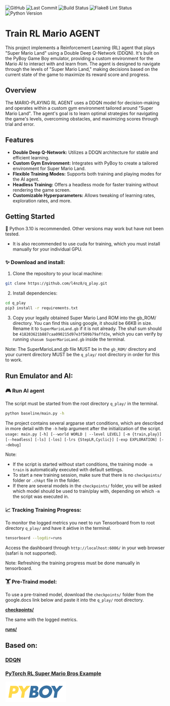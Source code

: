![GitHub](https://img.shields.io/github/license/l4nz8/q_play)
![Last Commit](https://img.shields.io/github/last-commit/l4nz8/q_play.svg)
![Build Status](https://img.shields.io/travis/com/l4nz8/q_play/main.svg)
![Flake8 Lint Status](https://github.com/l4nz8/q_play/workflows/Lint%20Code%20Base/badge.svg)
![Python Version](https://img.shields.io/badge/python-3.10-blue.svg)

# Train RL Mario AGENT
This project implements a Reinforcement Learning (RL) agent that plays "Super Mario Land" using a Double Deep Q-Network (DDQN). It's built on the PyBoy Game Boy emulator, providing a custom environment for the Mario AI to interact with and learn from. The agent is designed to navigate through the levels of "Super Mario Land," making decisions based on the current state of the game to maximize its reward score and progress.

## Overview
The MARIO-PLAYING RL AGENT uses a DDQN model for decision-making and operates within a custom gym environment tailored around "Super Mario Land". The agent's goal is to learn optimal strategies for navigating the game's levels, overcoming obstacles, and maximizing scores through trial and error.

## Features
- **Double Deep Q-Network:** Utilizes a DDQN architecture for stable and efficient learning.
- **Custom Gym Environment:** Integrates with PyBoy to create a tailored environment for Super Mario Land.
- **Flexible Training Modes:** Supports both training and playing modes for the AI agent.
- **Headless Training:** Offers a headless mode for faster training without rendering the game screen.
- **Customizable Hyperparameters:** Allows tweaking of learning rates, exploration rates, and more.

## Getting Started

🐍 Python 3.10 is recommended. Other versions may work but have not been tested.
- It is also recommended to use cuda for training, which you must install manually for your individual GPU.

### ✨ Download and install:
1. Clone the repository to your local machine:
```bash
git clone https://github.com/l4nz8/q_play.git
```
2. Install dependencies:
```bash
cd q_play
pip3 install -r requirements.txt
```
3. Copy your legally obtained Super Mario Land ROM into the gb_ROM/ directory. You can find this using google, it should be 66KB in size. Rename it to `SuperMarioLand.gb` if it is not already. The sha1 sum should be `418203621b887caa090215d97e3f509b79affd3e`, which you can verify by running `shasum SuperMarioLand.gb` inside the terminal. 

Note: The SuperMarioLand.gb file MUST be in the `gb_ROM/` directory and your current directory MUST be the `q_play/` root directory in order for this to work.

## Run Emulator and AI:

### 🎮 Run AI agent

The script must be started from the root directory `q_play/` in the terminal.
```bash
python baseline/main.py -h
```
The project contains several argparse start conditions, which are described in more detail with the `-h` help argument after the initialization of the script.
```usage: main.py [-h] [--world WORLD | --level LEVEL] [-m {train,play}] [--headless] [-ls] [-los] [-lrs {StepLR,Cyclic}] [-exp EXPLORATION] [--debug]```

Note: 
- If the script is started without start conditions, the training mode `-m train` is automatically executed with default settings.
- To start a new training session, make sure that there is no `checkpoints/` folder or `.chkpt` file in the folder.
- If there are several models in the `checkpoints/` folder, you will be asked which model should be used to train/play with, depending on which `-m` the script was executed in.

### 📈 Tracking Training Progress: 

To monitor the logged metrics you neet to run Tensorboard from to root directory `q_play/` and have it aktive in the terminal.
```bash
tensorboard --logdir=runs
```
Access the dashboard through `http://localhost:6006/` in your web browser (safari is not supported).

Note: Refreshing the training progress must be done manually in tensorboard.

### 🏋️ Pre-Traind model:

To use a pre-trained model, download the `checkpoints/` folder from the google.docs link below and paste it into the `q_play/` root directory.

**[checkpoints/](https://drive.google.com/drive/folders/1_vqTBNQzlyZl7kOxnsa1q9clRLtB_jYo?usp=sharing)**

The same with the logged metrics.

**[runs/](https://drive.google.com/drive/folders/14unJWiTpiiosiZAdMJgtgAOWTQpkiza2?usp=sharing)**

## Based on:
### [DDQN](https://arxiv.org/abs/1509.06461)

### [PyTorch RL Super Mario Bros Example](https://pytorch.org/tutorials/intermediate/mario_rl_tutorial.html)

<a href="https://github.com/Baekalfen/PyBoy">
  <img src="/assets/pyboy.svg" height="64">
</a>
